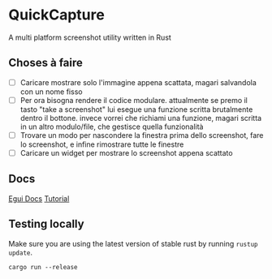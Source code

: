 # QuickCapture
A multi platform screenshot utility written in Rust

## Choses à faire
- [ ] Caricare mostrare solo l'immagine appena scattata, magari salvandola con un nome fisso
- [ ] Per ora bisogna rendere il codice modulare. attualmente se premo il tasto "take a screenshot" lui esegue una funzione scritta brutalmente dentro il bottone. invece vorrei che richiami una funzione, magari scritta in un altro modulo/file, che gestisce quella funzionalità
- [ ] Trovare un modo per nascondere la finestra prima dello screenshot, fare lo screenshot, e infine rimostrare tutte le finestre
- [ ] Caricare un widget per mostrare lo screenshot appena scattato 

## Docs
[Egui Docs](https://docs.rs/egui/latest/egui/)
[Tutorial](https://youtu.be/NtUkr_z7l84)

## Testing locally

Make sure you are using the latest version of stable rust by running `rustup update`.

`cargo run --release`